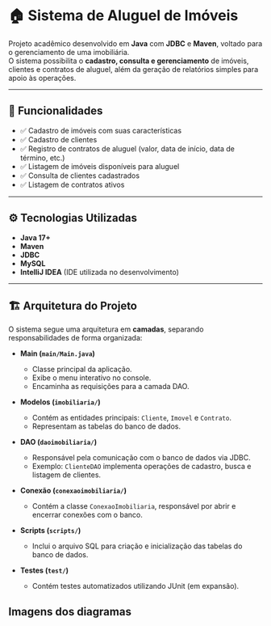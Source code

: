 # 🏠 Sistema de Aluguel de Imóveis

Projeto acadêmico desenvolvido em **Java** com **JDBC** e **Maven**, voltado para o gerenciamento de uma imobiliária.  
O sistema possibilita o **cadastro, consulta e gerenciamento** de imóveis, clientes e contratos de aluguel, além da geração de relatórios simples para apoio às operações.

---

## 📌 Funcionalidades

- ✅ Cadastro de imóveis com suas características  
- ✅ Cadastro de clientes  
- ✅ Registro de contratos de aluguel (valor, data de início, data de término, etc.)  
- ✅ Listagem de imóveis disponíveis para aluguel  
- ✅ Consulta de clientes cadastrados  
- ✅ Listagem de contratos ativos  

---

## ⚙️ Tecnologias Utilizadas

- **Java 17+**  
- **Maven**  
- **JDBC**  
- **MySQL**  
- **IntelliJ IDEA** (IDE utilizada no desenvolvimento)  

---

## 🏗️ Arquitetura do Projeto

O sistema segue uma arquitetura em **camadas**, separando responsabilidades de forma organizada:

- **Main (`main/Main.java`)**  
  - Classe principal da aplicação.  
  - Exibe o menu interativo no console.  
  - Encaminha as requisições para a camada DAO.  

- **Modelos (`imobiliaria/`)**  
  - Contém as entidades principais: `Cliente`, `Imovel` e `Contrato`.  
  - Representam as tabelas do banco de dados.  

- **DAO (`daoimobiliaria/`)**  
  - Responsável pela comunicação com o banco de dados via JDBC.  
  - Exemplo: `ClienteDAO` implementa operações de cadastro, busca e listagem de clientes.  

- **Conexão (`conexaoimobiliaria/`)**  
  - Contém a classe `ConexaoImobiliaria`, responsável por abrir e encerrar conexões com o banco.  

- **Scripts (`scripts/`)**  
  - Inclui o arquivo SQL para criação e inicialização das tabelas do banco de dados.  

- **Testes (`test/`)**  
  - Contém testes automatizados utilizando JUnit (em expansão).

 ## Imagens dos diagramas

